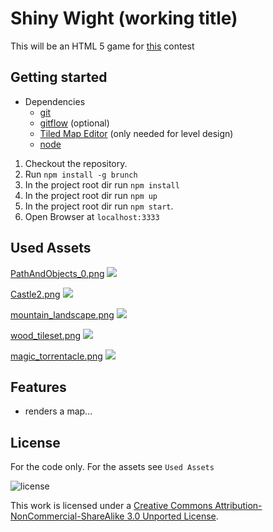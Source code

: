 # Shiny Wight (working title)
This will be an HTML 5 game for [this](https://www.udacity.com/wiki/CS255/contest) contest

## Getting started
- Dependencies
  - [git](http://git-scm.com/)
  - [gitflow](https://github.com/petervanderdoes/gitflow/wiki) (optional)
  - [Tiled Map Editor](http://www.mapeditor.org/) (only needed for level design)
  - [node](http://nodejs.org/)

1. Checkout the repository.
2. Run `npm install -g brunch`
3. In the project root dir run `npm install`
4. In the project root dir run `npm up`
5. In the project root dir run `npm start`.
6. Open Browser at `localhost:3333`

## Used Assets
[PathAndObjects_0.png](http://opengameart.org/content/rpg-tiles-cobble-stone-paths-town-objects)
![](http://i.creativecommons.org/l/by-sa/3.0/80x15.png)

[Castle2.png](http://opengameart.org/content/castle-tiles-for-rpgs)
![](http://i.creativecommons.org/l/by/3.0/80x15.png)

[mountain_landscape.png](http://opengameart.org/content/2d-lost-garden-zelda-style-tiles-resized-to-32x32-with-additions)
![](http://i.creativecommons.org/l/by/3.0/80x15.png)

[wood_tileset.png](http://opengameart.org/content/2d-lost-garden-tileset-transition-to-jetrels-wood-tileset)
![](http://i.creativecommons.org/l/by-sa/3.0/80x15.png)

[magic_torrentacle.png](http://opengameart.org/content/farming-tilesets-magic-animations-and-ui-elements)
![](http://i.creativecommons.org/l/by-sa/3.0/80x15.png)

## Features
* renders a map…

## License
For the code only. For the assets see `Used Assets`

![license](http://i.creativecommons.org/l/by-nc-sa/3.0/88x31.png)

This work is licensed under a [Creative Commons Attribution-NonCommercial-ShareAlike 3.0 Unported License](http://creativecommons.org/licenses/by-nc-sa/3.0/).
